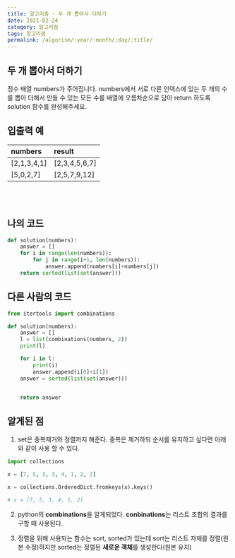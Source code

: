 ```yaml
---
title: 알고리즘 - 두 개 뽑아서 더하기
date: 2021-02-24
category: 알고리즘
tags: 알고리즘
permalink: /algorism/:year/:month/:day/:title/
---
```


## 두 개 뽑아서 더하기

정수 배열 numbers가 주어집니다. numbers에서 서로 다른 인덱스에 있는 두 개의 수를 뽑아 더해서 만들 수 있는 모든 수를 배열에 오름차순으로 담아 return 하도록 solution 함수를 완성해주세요.
<br>

## 입출력 예

| numbers     | result        |
| :---------- | :------------ |
| [2,1,3,4,1] | [2,3,4,5,6,7] |
| [5,0,2,7]   | [2,5,7,9,12]  |

<br><br>

## 나의 코드

```python
def solution(numbers):
    answer = []
    for i in range(len(numbers)):
        for j in range(i+1, len(numbers)):
            answer.append(numbers[i]+numbers[j])
    return sorted(list(set(answer)))
```

## 다른 사람의 코드

```python
from itertools import combinations

def solution(numbers):
    answer = []
    l = list(combinations(numbers, 2))
    print(l)

    for i in l:
        print(i)
        answer.append(i[0]+i[1])
    answer = sorted(list(set(answer)))


    return answer
```

## 알게된 점

1. set은 중복제거와 정렬까지 해준다.
   중복은 제거하되 순서를 유지하고 싶다면 아래와 같이 사용 할 수 있다.

```python
import collections

x = [7, 5, 3, 3, 4, 1, 2, 2]

x = collections.OrderedDict.fromkeys(x).keys()

# x = [7, 5, 3, 4, 1, 2]
```

2. python의 **combinations**을 알게되었다.
   **conbinations**는 리스트 조합의 결과를 구할 때 사용된다.

3. 정렬을 위해 사용되는 함수는 sort, sorted가 있는데 sort는 리스트 자체를 정렬(원본 수정)하지만 sorted는 정렬된 **새로운 객체**를 생성한다(원본 유지)
